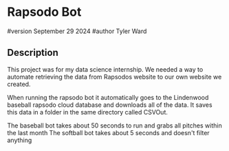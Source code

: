 <h1>Rapsodo Bot</h1>
#version September 29 2024
#author Tyler Ward

<h2>Description</h2>
This project was for my data science internship. We needed a way to automate retrieving the data from Rapsodos website to our own website we created. 

When running the rapsodo bot it automatically goes to the Lindenwood baseball rapsodo cloud database and downloads all of the data. 
It saves this data in a folder in the same directory called CSVOut.

The baseball bot takes about 50 seconds to run and grabs all pitches within the last month
The softball bot takes about 5 seconds and doesn't filter anything
